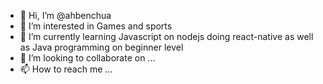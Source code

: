 - 👋 Hi, I’m @ahbenchua
- 👀 I’m interested in Games and sports
- 🌱 I’m currently learning Javascript on nodejs doing react-native as well as Java programming on beginner level
- 💞️ I’m looking to collaborate on ...
- 📫 How to reach me ...

<!---
ahbenchua/ahbenchua is a ✨ special ✨ repository because its `README.md` (this file) appears on your GitHub profile.
You can click the Preview link to take a look at your changes.
--->
